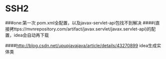 # SSH2
###one:第一次 pom.xml全配置，以及javax-servlet-api包找不到解决
####(直接拷ttps://mvnrepository.com/artifact/javax.servlet/javax.servlet-api)的配置，idea会自动再下载

####http://blog.csdn.net/upupjavajava/article/details/43270899  idea生成实体类
